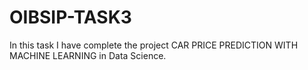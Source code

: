# OIBSIP-TASK3
In this task I have complete the project CAR PRICE PREDICTION WITH MACHINE LEARNING in Data Science.
